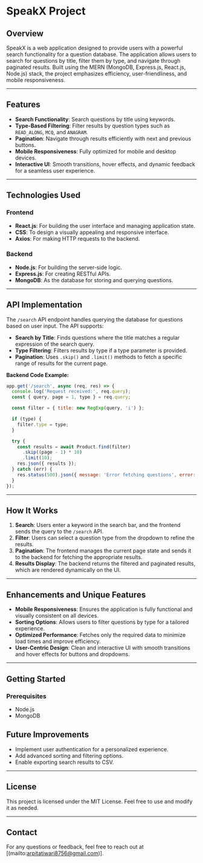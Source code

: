 # SpeakX Project

## Overview

SpeakX is a web application designed to provide users with a powerful search functionality for a question database. The application allows users to search for questions by title, filter them by type, and navigate through paginated results. Built using the MERN (MongoDB, Express.js, React.js, Node.js) stack, the project emphasizes efficiency, user-friendliness, and mobile responsiveness.

---

## Features

- **Search Functionality**: Search questions by title using keywords.
- **Type-Based Filtering**: Filter results by question types such as `READ_ALONG`, `MCQ`, and `ANAGRAM`.
- **Pagination**: Navigate through results efficiently with next and previous buttons.
- **Mobile Responsiveness**: Fully optimized for mobile and desktop devices.
- **Interactive UI**: Smooth transitions, hover effects, and dynamic feedback for a seamless user experience.

---

## Technologies Used

### Frontend

- **React.js**: For building the user interface and managing application state.
- **CSS**: To design a visually appealing and responsive interface.
- **Axios**: For making HTTP requests to the backend.

### Backend

- **Node.js**: For building the server-side logic.
- **Express.js**: For creating RESTful APIs.
- **MongoDB**: As the database for storing and querying questions.

---

## API Implementation

The `/search` API endpoint handles querying the database for questions based on user input. The API supports:

- **Search by Title**: Finds questions where the title matches a regular expression of the search query.
- **Type Filtering**: Filters results by type if a type parameter is provided.
- **Pagination**: Uses `.skip()` and `.limit()` methods to fetch a specific range of results for the current page.

**Backend Code Example:**

```javascript
app.get('/search', async (req, res) => {
  console.log('Request received:', req.query);
  const { query, page = 1, type } = req.query;

  const filter = { title: new RegExp(query, 'i') };

  if (type) {
    filter.type = type;
  }

  try {
    const results = await Product.find(filter)
      .skip((page - 1) * 10)
      .limit(10);
    res.json({ results });
  } catch (err) {
    res.status(500).json({ message: 'Error fetching questions', error: err.message });
  }
});
```

---

## How It Works

1. **Search**: Users enter a keyword in the search bar, and the frontend sends the query to the `/search` API.
2. **Filter**: Users can select a question type from the dropdown to refine the results.
3. **Pagination**: The frontend manages the current page state and sends it to the backend for fetching the appropriate results.
4. **Results Display**: The backend returns the filtered and paginated results, which are rendered dynamically on the UI.

---

## Enhancements and Unique Features

- **Mobile Responsiveness**: Ensures the application is fully functional and visually consistent on all devices.
- **Sorting Options**: Allows users to filter questions by type for a tailored experience.
- **Optimized Performance**: Fetches only the required data to minimize load times and improve efficiency.
- **User-Centric Design**: Clean and interactive UI with smooth transitions and hover effects for buttons and dropdowns.

---

## Getting Started

### Prerequisites

- Node.js
- MongoDB
  
## Future Improvements

- Implement user authentication for a personalized experience.
- Add advanced sorting and filtering options.
- Enable exporting search results to CSV.

---

## License

This project is licensed under the MIT License. Feel free to use and modify it as needed.

---

## Contact

For any questions or feedback, feel free to reach out at [(mailto\:arpitatiwari8756@gmail.com)].

